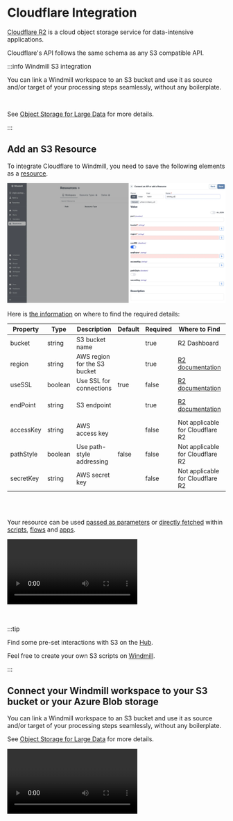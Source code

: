 # Cloudflare Integration

[Cloudflare R2](https://www.cloudflare.com/products/r2/) is a cloud object storage service for data-intensive applications.

Cloudflare's API follows the same schema as any S3 compatible API.

:::info Windmill S3 integration

You can link a Windmill workspace to an S3 bucket and use it as source and/or target of your processing steps seamlessly, without any boilerplate.

<br/>

See [Object Storage for Large Data](../core_concepts/11_persistent_storage/large_data_files.mdx) for more details.

:::

## Add an S3 Resource

To integrate Cloudflare to Windmill, you need to save the following elements as a [resource](../core_concepts/3_resources_and_types/index.mdx).

![S3 resource type](../assets/integrations/add-s3.png.webp)

Here is [the information](https://developers.cloudflare.com/r2/api/s3/api/) on where to find the required details:

| Property  | Type    | Description                  | Default | Required | Where to Find                                                        | Additional Details                                                                       |
| --------- | ------- | ---------------------------- | ------- | -------- | -------------------------------------------------------------------- | ---------------------------------------------------------------------------------------- |
| bucket    | string  | S3 bucket name               |         | true     | R2 Dashboard                                                         | Name of the S3 bucket to access                                                          |
| region    | string  | AWS region for the S3 bucket |         | true     | [R2 documentation](https://developers.cloudflare.com/r2/api/s3/api/) | The region is specific to R2 and is set when creating the bucket                         |
| useSSL    | boolean | Use SSL for connections      | true    | false    | [R2 documentation](https://developers.cloudflare.com/r2/api/s3/api/) | SSL/TLS is required for Cloudflare R2                                                    |
| endPoint  | string  | S3 endpoint                  |         | true     | [R2 documentation](https://developers.cloudflare.com/r2/api/s3/api/) | Endpoint URL will be in the format `https://[bucket-id].r2.storage.cloud.cloudflare.com` |
| accessKey | string  | AWS access key               |         | false    | Not applicable for Cloudflare R2                                     | Access key ID is not required for R2                                                     |
| pathStyle | boolean | Use path-style addressing    | false   | false    | Not applicable for Cloudflare R2                                     | Virtual-hosted-style URLs are always used in R2                                          |
| secretKey | string  | AWS secret key               |         | false    | Not applicable for Cloudflare R2                                     | Secret access key is not required for R2                                                 |

<br/><br/>

Your resource can be used [passed as parameters](../core_concepts/3_resources_and_types/index.mdx#passing-resources-as-parameters-to-scripts-preferred) or [directly fetched](../core_concepts/3_resources_and_types/index.mdx#fetching-them-from-within-a-script-by-using-the-wmill-client-in-the-respective-language) within [scripts](../script_editor/index.mdx), [flows](../flows/1_flow_editor.mdx) and [apps](../apps/0_app_editor/index.mdx).

<video
	className="border-2 rounded-xl object-cover w-full h-full dark:border-gray-800"
	controls
	src="/videos/add_resources_variables.mp4"
/>

<br/>

:::tip

Find some pre-set interactions with S3 on the [Hub](https://hub.windmill.dev/integrations/s3).

Feel free to create your own S3 scripts on [Windmill](../getting_started/00_how_to_use_windmill/index.mdx).

:::

## Connect your Windmill workspace to your S3 bucket or your Azure Blob storage

You can link a Windmill workspace to an S3 bucket and use it as source and/or target of your processing steps seamlessly, without any boilerplate.

See [Object Storage for Large Data](../core_concepts/11_persistent_storage/large_data_files.mdx) for more details.

<video
    className="border-2 rounded-xl object-cover w-full h-full dark:border-gray-800"
    controls
    id="main-video"
    src="/videos/s3_objects_in_bucket.mp4"
/>